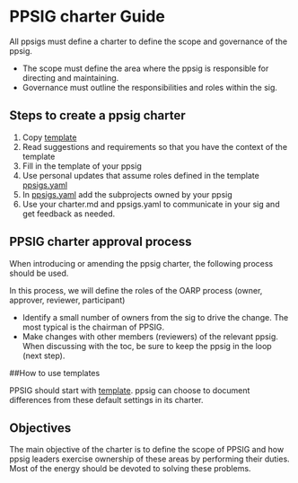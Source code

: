 # PPSIG charter Guide

All ppsigs must define a charter to define the scope and governance of the ppsig.

- The scope must define the area where the ppsig is responsible for directing and maintaining.
- Governance must outline the responsibilities and roles within the sig.

## Steps to create a ppsig charter

1. Copy [template](/PPSIG_CHARTER_TEMPLATE.md)
2. Read suggestions and requirements so that you have the context of the template
3. Fill in the template of your ppsig
4. Use personal updates that assume roles defined in the template [ppsigs.yaml](/ppsigs/ppsigs.yaml)
5. In [ppsigs.yaml](/ppsigs/ppsigs.yaml) add the subprojects owned by your ppsig
6. Use your charter.md and ppsigs.yaml to communicate in your sig and get feedback as needed.

## PPSIG charter approval process

When introducing or amending the ppsig charter, the following process should be used.

In this process, we will define the roles of the OARP process (owner, approver, reviewer, participant)

- Identify a small number of owners from the sig to drive the change. The most typical is the chairman of PPSIG.
- Make changes with other members (reviewers) of the relevant ppsig. When discussing with the toc, be sure to keep the ppsig in the loop (next step).

##How to use templates

PPSIG should start with [template](/PPSIG_CHARTER_TEMPLATE.md). ppsig can choose to document differences from these default settings in its charter.

## Objectives

The main objective of the charter is to define the scope of PPSIG and how ppsig leaders exercise ownership of these areas by performing their duties. Most of the energy should be devoted to solving these problems.